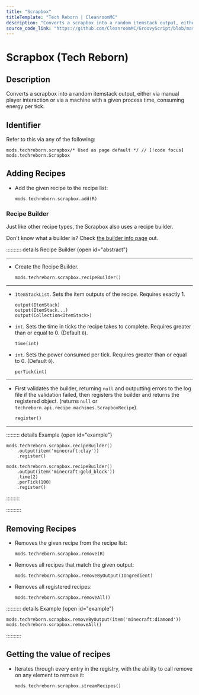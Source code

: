 ```yaml
---
title: "Scrapbox"
titleTemplate: "Tech Reborn | CleanroomMC"
description: "Converts a scrapbox into a random itemstack output, either via manual player interaction or via a machine with a given process time, consuming energy per tick."
source_code_link: "https://github.com/CleanroomMC/GroovyScript/blob/master/src/main/java/com/cleanroommc/groovyscript/compat/mods/techreborn/Scrapbox.java"
---
```


# Scrapbox (Tech Reborn)

## Description

Converts a scrapbox into a random itemstack output, either via manual player interaction or via a machine with a given process time, consuming energy per tick.

## Identifier

Refer to this via any of the following:

```groovy:no-line-numbers {1}
mods.techreborn.scrapbox/* Used as page default */ // [!code focus]
mods.techreborn.Scrapbox
```


## Adding Recipes

- Add the given recipe to the recipe list:

    ```groovy:no-line-numbers
    mods.techreborn.scrapbox.add(R)
    ```


### Recipe Builder

Just like other recipe types, the Scrapbox also uses a recipe builder.

Don't know what a builder is? Check [the builder info page](../../getting_started/builder.md) out.

:::::::::: details Recipe Builder {open id="abstract"}

---

- Create the Recipe Builder.

    ```groovy:no-line-numbers
    mods.techreborn.scrapbox.recipeBuilder()
    ```

---

- `ItemStackList`. Sets the item outputs of the recipe. Requires exactly 1.

    ```groovy:no-line-numbers
    output(ItemStack)
    output(ItemStack...)
    output(Collection<ItemStack>)
    ```

- `int`. Sets the time in ticks the recipe takes to complete. Requires greater than or equal to 0. (Default `0`).

    ```groovy:no-line-numbers
    time(int)
    ```

- `int`. Sets the power consumed per tick. Requires greater than or equal to 0. (Default `0`).

    ```groovy:no-line-numbers
    perTick(int)
    ```

---

- First validates the builder, returning `null` and outputting errors to the log file if the validation failed, then registers the builder and returns the registered object. (returns `null` or `techreborn.api.recipe.machines.ScrapboxRecipe`).

    ```groovy:no-line-numbers
    register()
    ```

---

::::::::: details Example {open id="example"}
```groovy:no-line-numbers
mods.techreborn.scrapbox.recipeBuilder()
    .output(item('minecraft:clay'))
    .register()

mods.techreborn.scrapbox.recipeBuilder()
    .output(item('minecraft:gold_block'))
    .time(2)
    .perTick(100)
    .register()
```

:::::::::

::::::::::

## Removing Recipes

- Removes the given recipe from the recipe list:

    ```groovy:no-line-numbers
    mods.techreborn.scrapbox.remove(R)
    ```

- Removes all recipes that match the given output:

    ```groovy:no-line-numbers
    mods.techreborn.scrapbox.removeByOutput(IIngredient)
    ```

- Removes all registered recipes:

    ```groovy:no-line-numbers
    mods.techreborn.scrapbox.removeAll()
    ```

:::::::::: details Example {open id="example"}
```groovy:no-line-numbers
mods.techreborn.scrapbox.removeByOutput(item('minecraft:diamond'))
mods.techreborn.scrapbox.removeAll()
```

::::::::::

## Getting the value of recipes

- Iterates through every entry in the registry, with the ability to call remove on any element to remove it:

    ```groovy:no-line-numbers
    mods.techreborn.scrapbox.streamRecipes()
    ```
